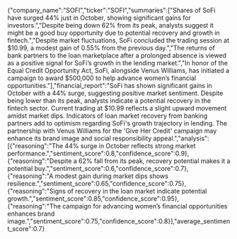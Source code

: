 {"company_name":"SOFI","ticker":"SOFI","summaries":["Shares of SoFi have surged 44% just in October, showing significant gains for investors.","Despite being down 62% from its peak, analysts suggest it might be a good buy opportunity due to potential recovery and growth in fintech.","Despite market fluctuations, SoFi concluded the trading session at $10.99, a modest gain of 0.55% from the previous day.","The returns of bank partners to the loan marketplace after a prolonged absence is viewed as a positive signal for SoFi’s growth in the lending market.","In honor of the Equal Credit Opportunity Act, SoFi, alongside Venus Williams, has initiated a campaign to award $500,000 to help advance women’s financial opportunities."],"financial_report":"SoFi has shown significant gains in October with a 44% surge, suggesting positive market sentiment. Despite being lower than its peak, analysts indicate a potential recovery in the fintech sector. Current trading at $10.99 reflects a slight upward movement amidst market dips. Indicators of loan market recovery from banking partners add to optimism regarding SoFi's growth trajectory in lending. The partnership with Venus Williams for the 'Give Her Credit' campaign may enhance its brand image and social responsibility appeal.","analysis":[{"reasoning":"The 44% surge in October reflects strong market performance.","sentiment_score":0.8,"confidence_score":0.9},{"reasoning":"Despite a 62% fall from its peak, recovery potential makes it a potential buy.","sentiment_score":0.6,"confidence_score":0.7},{"reasoning":"A modest gain during market dips shows resilience.","sentiment_score":0.65,"confidence_score":0.75},{"reasoning":"Signs of recovery in the loan market indicate potential growth.","sentiment_score":0.85,"confidence_score":0.95},{"reasoning":"The campaign for advancing women’s financial opportunities enhances brand image.","sentiment_score":0.75,"confidence_score":0.8}],"average_sentiment_score":0.7}